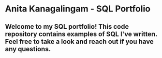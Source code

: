 # Anita Kanagalingam - SQL Portfolio

## Welcome to my SQL portfolio! This code repository contains examples of SQL I've written. Feel free to take a look and reach out if you have any questions.
